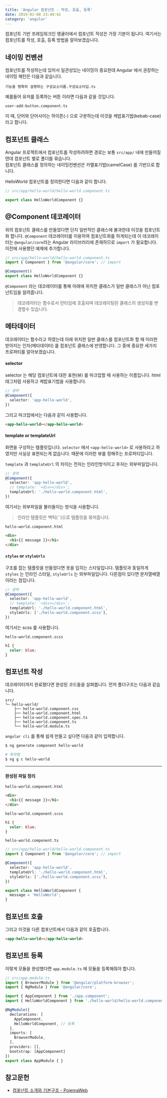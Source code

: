 ```yaml
---
title: 'Angular 컴포넌트 - 작성, 호출, 등록'
date: 2019-01-08 23:49:42
category: 'angular'
---
```


컴포넌트 기반 프레임워크인 앵귤러에서 컴포넌트 작성은 가장 기본이 됩니다. 여기서는 컴포넌트를 작성, 호출, 등록 방법을 알아보겠습니다.


## 네이밍 컨벤션
컴포넌트를 작성하는데 있어서 일관성있는 네이밍이 중요한데 Angular 에서 권장하는 네이밍 패턴은 다음과 같습니다.
```
기능을 명확히 설명하는 구성요소이름.구성요소타입.ts
```
예를들어 유저를 등록하는 버튼 이라면 다음과 같을 것입니다.
```
user-add-button.component.ts
```

이 때, 단어와 단어사이는 하이픈(-) 으로 구분하는데 이것을 케밥표기법(kebab-case) 라고 합니다.

## 컴포넌트 클래스
Angular 프로젝트에서 컴포넌트를 작성하려하면 경로는 보통 `src/app/` 내에 만들어질텐데 컴포넌트 별로 폴더를 묶습니다.  
컴포넌트 클래스를 정의하는 네이밍컨벤션은 카멜표기법(camelCase) 를 기반으로 합니다.

HelloWorld 컴포넌트를 정의한다면 다음과 같이 합니다.
```ts
// src/app/hello-world/hello-world.component.ts

export class HelloWorldComponent {}
```

## @Component 데코레이터
위의 컴포넌트 클래스를 만들었다면 단지 일반적인 클래스에 불과한데 이것을 컴포넌트화 합니다. `@Component` 데코레이터를 이용하여 컴포넌트화를 하게되는데 이 데코레이터는 `@angular/core`라는 Angular 라이브러리에 존재하므로 `import` 가 필요합니다. 이전에 사용했던 예제에 추가합니다.
```ts
// src/app/hello-world/hello-world.component.ts
import { Component } from '@angular/core'; // import

@Component()
export class HelloWorldComponent {}
```
`@Component` 라는 데코레이터를 통해 아래에 위치한 클래스가 일반 클래스가 아닌 컴포넌트임을 알려줍니다.

> 데코레이터는 함수로서 런타임에 호출되며 데코레이팅된 클래스의 생성자를 변경할수 있습니다.

## 메타데이터
데코레이터는 함수라고 하였는데 아래 위치한 일반 클래스를 컴포넌트화 할 때 이러한 받아지는 인자(메타데이터) 를 컴포넌트 클래스에 반영합니다. 그 중에 중요한 세가지 프로퍼티를 알아보겠습니다.

#### selector
selector 는 해당 컴포넌트에 대한 표현(뷰) 를 마크업할 때 사용하는 이름입니다. html 태그처럼 사용하고 케밥표기법을 사용합니다.

```ts
// 생략
@Component({
  selector: 'app-hello-world',
})
```
그리고 마크업에서는 다음과 같이 사용합니다.
```html
<app-hello-world></app-hello-world>
```


#### template or templateUrl
화면을 구성하는 템플릿입니다. `selector` 에서 `<app-hello-world>` 로 사용하라고 하였지만 사실상 표현되는게 없습니다. 때문에 이러한 뷰를 정해주는 프로퍼티입니다.

`template` 과 `templateUrl` 의 차이는 전자는 인라인방식이고 후자는 외부파일입니다.

```ts
// 생략
@Component({
  selector: 'app-hello-world',
  // template: `<div></div>`;
  templateUrl: './hello-world.component.html',
})
```
여기서는 외부파일을 불러들이는 방식을 사용합니다.
> 인라인 템플릿은 백틱(\`\`)으로 템플릿을 묶어줍니다.


`hello-world.component.html`
```html
<div>
  <h1>{{ message }}</h1>
</div>
```

#### `styles` or `styleUrls`
구조를 잡는 템플릿을 만들었다면 옷을 입히는 스타일입니다. 템플릿과 동일하게 `styles` 는 인라인 스타일, `styleUrls` 는 외부파일입니다. 다른점이 있다면 문자열배열이라는 점입니다.

```ts
// 생략
@Component({
  selector: 'app-hello-world',
  // template: `<div></div>`;
  templateUrl: './hello-world.component.html',
  styleUrls: ['./hello-world.component.scss'],
})
```
여기서는 scss 를 사용합니다.

`hello-world.component.scss`
```scss
h1 {
  color: blue;
}
```

## 컴포넌트 작성
데코레이터까지 완료했다면 완성된 코드들을 살펴봅니다. 먼저 폴더구조는 다음과 같습니다.
```
src/
└─ hello-world/
    ├── hello-world.component.css
    ├── hello-world.component.html
    ├── hello-world.component.spec.ts
    ├── hello-world.component.ts
    └── hello-world.module.ts
```

`angular cli` 를 통해 쉽게 만들고 싶다면 다음과 같이 입력합니다.
```bash
$ ng generate component hello-world

# 축약형
$ ng g c hello-world
```
---
#### 완성된 파일 정리
`hello-world.component.html`
```html
<div>
  <h1>{{ message }}</h1>
</div>
```

`hello-world.component.scss`
```scss
h1 {
  color: blue;
}
```
`hello-world.component.ts`
```ts
// src/app/hello-world/hello-world.component.ts
import { Component } from '@angular/core'; // import

@Component({
  selector: 'app-hello-world',
  templateUrl: './hello-world.component.html',
  styleUrls: ['./hello-world.component.scss'],
})

export class HelloWorldComponent {
  message = 'HelloWorld';
}
```


## 컴포넌트 호출
그리고 이것을 다른 컴포넌트에서 다음과 같이 호출합니다.
```html
<app-hello-world></app-hello-world>
```

## 컴포넌트 등록
이렇게 모듈을 완성했다면 `app.module.ts` 에 모듈을 등록해줘야 합니다.

```ts
// src/app.module.ts
import { BrowserModule } from '@angular/platform-browser';
import { NgModule } from '@angular/core';

import { AppComponent } from './app.component';
import { HelloWorldComponent } from './hello-world/hello-world.component'; // import

@NgModule({
  declarations: [
    AppComponent,
    HelloWorldComponent, // 등록
  ],
  imports: [
    BrowserModule,
  ],
  providers: [],
  bootstrap: [AppComponent]
})
export class AppModule { }
```

## 참고문헌
* [컴포넌트 소개와 기본구조 - PoiemaWeb](https://poiemaweb.com/angular-component-basics)
